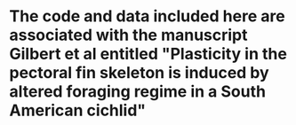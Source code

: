 # The code and data included here are associated with the manuscript Gilbert et al entitled "Plasticity in the pectoral fin skeleton is induced by altered foraging regime in a South American cichlid"
